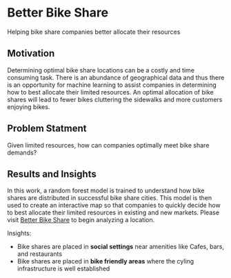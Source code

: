 # Better Bike Share
Helping bike share companies better allocate their resources

## Motivation

Determining optimal bike share locations can be a costly and time consuming task. There is an abundance of geographical data and thus there is an opportunity for machine learning to assist companies in determining how to best allocate their limited resources. An optimal allocation of bike shares will lead to fewer bikes cluttering the sidewalks and more customers enjoying bikes.


## Problem Statment
Given limited resources, how can companies optimally meet bike share demands?

## Results and Insights

In this work, a random forest model is trained to understand how bike shares are distributed in successful bike share cities. This model is then used to create an interactive map so that companies to quickly decide how to best allocate their limited resources in existing and new markets. Please visit <a href="https://bit.ly/better_bike_share" target="_blank">Better Bike Share</a> to begin analyzing a location.

Insights:
 * Bike shares are placed in **social settings** near amenities like Cafes, bars, and restaurants
 * Bike shares are placed in **bike friendly areas** where the cyling infrastructure is well established
